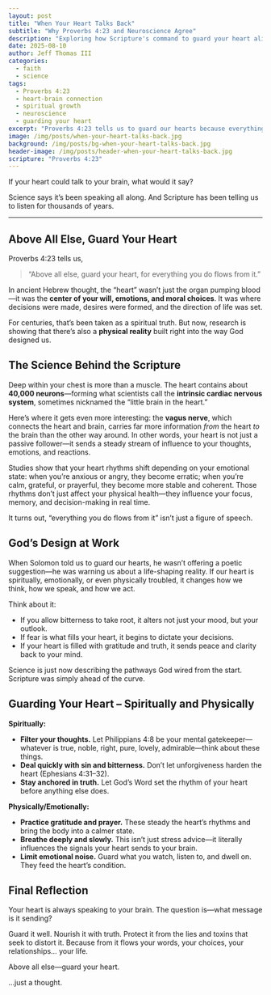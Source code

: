 ```yaml
---
layout: post
title: "When Your Heart Talks Back"
subtitle: "Why Proverbs 4:23 and Neuroscience Agree"
description: "Exploring how Scripture's command to guard your heart aligns with modern science on the heart–brain connection."
date: 2025-08-10
author: Jeff Thomas III
categories:
  - faith
  - science
tags:
  - Proverbs 4:23
  - heart-brain connection
  - spiritual growth
  - neuroscience
  - guarding your heart
excerpt: "Proverbs 4:23 tells us to guard our hearts because everything we do flows from them. Science now shows that the heart's influence on our lives is more than symbolic—it's built into the way God designed us."
image: /img/posts/when-your-heart-talks-back.jpg
background: /img/posts/bg-when-your-heart-talks-back.jpg
header-image: /img/posts/header-when-your-heart-talks-back.jpg
scripture: "Proverbs 4:23"
---
```


If your heart could talk to your brain, what would it say?  

Science says it’s been speaking all along. And Scripture has been telling us to listen for thousands of years.  

---

## **Above All Else, Guard Your Heart**  
Proverbs 4:23 tells us,  

> “Above all else, guard your heart, for everything you do flows from it.”  

In ancient Hebrew thought, the “heart” wasn’t just the organ pumping blood—it was the **center of your will, emotions, and moral choices**. It was where decisions were made, desires were formed, and the direction of life was set.  

For centuries, that’s been taken as a spiritual truth. But now, research is showing that there’s also a **physical reality** built right into the way God designed us.  


## **The Science Behind the Scripture**  
Deep within your chest is more than a muscle. The heart contains about **40,000 neurons**—forming what scientists call the **intrinsic cardiac nervous system**, sometimes nicknamed the “little brain in the heart.”  

Here’s where it gets even more interesting: the **vagus nerve**, which connects the heart and brain, carries far more information *from* the heart *to* the brain than the other way around. In other words, your heart is not just a passive follower—it sends a steady stream of influence to your thoughts, emotions, and reactions.  

Studies show that your heart rhythms shift depending on your emotional state: when you’re anxious or angry, they become erratic; when you’re calm, grateful, or prayerful, they become more stable and coherent. Those rhythms don’t just affect your physical health—they influence your focus, memory, and decision-making in real time.  

It turns out, “everything you do flows from it” isn’t just a figure of speech.  


## **God’s Design at Work**  
When Solomon told us to guard our hearts, he wasn’t offering a poetic suggestion—he was warning us about a life-shaping reality. If our heart is spiritually, emotionally, or even physically troubled, it changes how we think, how we speak, and how we act.  

Think about it:  
- If you allow bitterness to take root, it alters not just your mood, but your outlook.  
- If fear is what fills your heart, it begins to dictate your decisions.  
- If your heart is filled with gratitude and truth, it sends peace and clarity back to your mind.  

Science is just now describing the pathways God wired from the start. Scripture was simply ahead of the curve.  


## **Guarding Your Heart – Spiritually and Physically**  

**Spiritually:**  
- **Filter your thoughts.** Let Philippians 4:8 be your mental gatekeeper—whatever is true, noble, right, pure, lovely, admirable—think about these things.  
- **Deal quickly with sin and bitterness.** Don’t let unforgiveness harden the heart (Ephesians 4:31–32).  
- **Stay anchored in truth.** Let God’s Word set the rhythm of your heart before anything else does.  

**Physically/Emotionally:**  
- **Practice gratitude and prayer.** These steady the heart’s rhythms and bring the body into a calmer state.  
- **Breathe deeply and slowly.** This isn’t just stress advice—it literally influences the signals your heart sends to your brain.  
- **Limit emotional noise.** Guard what you watch, listen to, and dwell on. They feed the heart’s condition.  


## **Final Reflection**  
Your heart is always speaking to your brain. The question is—what message is it sending?  

Guard it well. Nourish it with truth. Protect it from the lies and toxins that seek to distort it. Because from it flows your words, your choices, your relationships… your life.  

Above all else—guard your heart.  

…just a thought.

<!--stackedit_data:
eyJoaXN0b3J5IjpbNTg4NDY4Njk5XX0=
-->